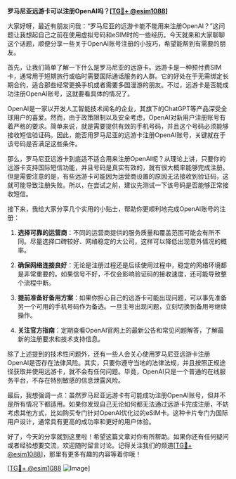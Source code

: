 **罗马尼亚远游卡可以注册OpenAI吗？[[TG💪+ @esim1088](https://t.me/s/esim1088)]**

大家好呀，最近有朋友问我：“罗马尼亚的远游卡能不能用来注册OpenAI？”这问题让我想起自己之前在使用虚拟号码和eSIM时的一些经历。今天就来和大家聊聊这个话题，顺便分享一些关于OpenAI账号注册的小技巧，希望能帮到有需要的朋友。

首先，让我们简单了解一下什么是罗马尼亚的远游卡。远游卡是一种预付费SIM卡，通常用于短期旅行或临时需要国际通话服务的人群。它的好处在于无需绑定长期合约，适合那些经常更换手机或者需要多国漫游的朋友。不过，远游卡是否能成功注册OpenAI账号，这就要看具体的情况了。

OpenAI是一家以开发人工智能技术闻名的企业，其旗下的ChatGPT等产品深受全球用户的喜爱。然而，由于政策限制以及安全考虑，OpenAI对新用户注册账号有着严格的要求。简单来说，就是需要提供有效的手机号码，并且这个号码必须能够接收短信验证码。因此，能否用罗马尼亚的远游卡注册OpenAI账号，关键就在于该号码是否满足这些条件。

那么，罗马尼亚远游卡到底适不适合用来注册OpenAI呢？从理论上讲，只要你的远游卡支持国际短信功能，并且号码是真实有效的，就有很大概率能够完成注册。但是需要注意的是，有些远游卡可能因为运营商设置的原因无法接收到验证码，这就可能导致注册失败。所以，在尝试之前，建议先测试一下该号码是否能够正常接收短信。

接下来，我给大家分享几个实用的小贴士，帮助你更顺利地完成OpenAI账号的注册：

1. **选择可靠的运营商**：不同的运营商提供的服务质量和覆盖范围可能会有所不同。尽量选择口碑较好、网络稳定的大公司，这样可以降低出现意外情况的概率。
   
2. **确保网络连接良好**：无论是注册过程还是后续使用过程中，稳定的网络环境都是非常重要的。如果信号不好，不仅会影响验证码的接收速度，还可能导致整个流程中断。

3. **提前准备好备用方案**：如果你担心自己的远游卡可能出现问题，可以事先准备另一个可用的手机号码作为备选。一旦主号出现问题，立刻切换到备用号继续操作。

4. **关注官方指南**：定期查看OpenAI官网上的最新公告和常见问题解答，了解最新的注册要求和技术支持信息。

除了上述提到的技术性问题外，还有一些人会关心使用罗马尼亚远游卡注册OpenAI是否存在法律风险。其实，只要你遵守当地的法律法规，并且按照正规途径获取并使用远游卡，就不会有任何问题。毕竟，OpenAI只是一个普通的在线服务平台，不存在特别敏感的信息泄露风险。

最后，我想强调一点：虽然罗马尼亚远游卡有可能成功注册OpenAI账号，但并不是所有情况下都适用。如果你发现自己无论如何都无法通过远游卡完成注册，不妨考虑其他方式，比如购买专门针对OpenAI优化过的eSIM卡。这种卡片专门为国际用户设计，通常具有更高的成功率和更好的用户体验。

好了，今天的分享就到这里啦！希望这篇文章对你有所帮助。如果你还有任何疑问或者经验想要交流，欢迎随时留言讨论。记得关注我们的频道[[TG💪+ @esim1088](https://t.me/s/esim1088)]，那里有更多有趣的内容等着你哦！

[[TG💪+ @esim1088](https://t.me/s/esim1088) ![Image](https://i.postimg.cc/4NQfJmqS/Snipaste-2025-05-13-00-14-12.png)]